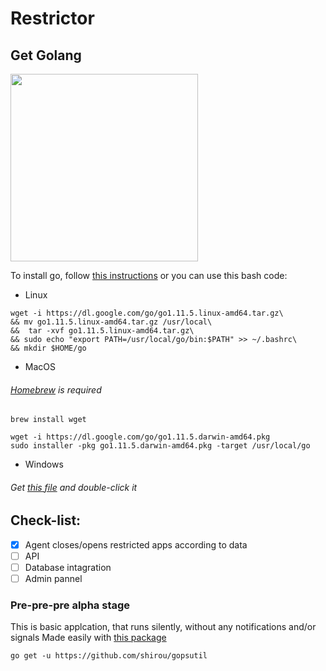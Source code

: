 # Restrictor

## Get Golang
<img src="https://proxy.duckduckgo.com/iu/?u=https%3A%2F%2Fcdn-images-1.medium.com%2Fmax%2F1200%2F1*mUjcwJ7INewkUIVWFJVRUA.jpeg&f=1" width=300>

To install go, follow <a href="https://golang.org/doc/install" target="_blank">this instructions</a> or you can use this bash code:
- Linux
```
wget -i https://dl.google.com/go/go1.11.5.linux-amd64.tar.gz\
&& mv go1.11.5.linux-amd64.tar.gz /usr/local\
&&  tar -xvf go1.11.5.linux-amd64.tar.gz\
&& sudo echo "export PATH=/usr/local/go/bin:$PATH" >> ~/.bashrc\
&& mkdir $HOME/go
```

- MacOS
###### [Homebrew](https://brew.sh/) is required
```
brew install wget
```
```
wget -i https://dl.google.com/go/go1.11.5.darwin-amd64.pkg
sudo installer -pkg go1.11.5.darwin-amd64.pkg -target /usr/local/go
```
- Windows
###### Get [this file](https://dl.google.com/go/go1.11.5.windows-amd64.msi) and double-click it

## Check-list:
- [x] Agent closes/opens restricted apps according to data
- [ ] API
- [ ] Database intagration
- [ ] Admin pannel

### Pre-pre-pre alpha stage
This is basic applcation, that runs silently, without any notifications and/or signals
Made easily with [this package](https://github.com/shirou/gopsutil)
```
go get -u https://github.com/shirou/gopsutil
```
